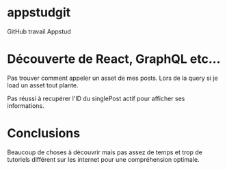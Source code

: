 # appstudgit
GitHub travail Appstud

# Découverte de React, GraphQL etc...

Pas trouver comment appeler un asset de mes posts.
Lors de la query si je load un asset tout plante.

Pas réussi à recupérer l'ID du singlePost actif pour afficher ses informations.

# Conclusions

Beaucoup de choses à découvrir mais pas assez de temps et trop de tutoriels différent sur les internet pour une compréhension optimale.
